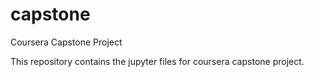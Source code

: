 # capstone
Coursera Capstone Project

This repository contains the jupyter files for coursera capstone project.
